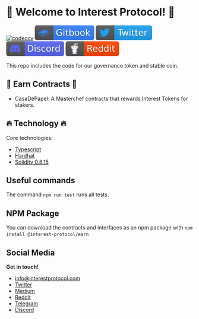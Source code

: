 # :seedling: Welcome to Interest Protocol! :seedling:

[![codecov](https://codecov.io/gh/interest-protocol/tokens/branch/main/graph/badge.svg?token=WLYDGIUNNS)](https://codecov.io/gh/interest-protocol/tokens)
[![docs](./assets/gitbook_2.svg)](https://docs.interestprotocol.com/)
[![twitter](./assets/twitter.svg)](https://twitter.com/interest_dinero)
[![discord](./assets/discord.svg)](https://discord.gg/PJEkqM4Crk)
[![reddit](./assets/reddit.svg)](https://www.reddit.com/user/InterestProtocol)

This repo includes the code for our governance token and stable coin.

## :money_with_wings: Earn Contracts :money_with_wings:

- CasaDePapel: A Masterchef contracts that rewards Interest Tokens for stakers.

## :fire: Technology :fire:

Core technologies:

- [Typescript](https://www.typescriptlang.org/)
- [Hardhat](https://hardhat.org/)
- [Solidity 0.8.15](https://docs.soliditylang.org/)

## Useful commands

The command `npm run test` runs all tests.

## NPM Package

You can download the contracts and interfaces as an npm package with `npm install @interest-protocol/earn`

## Social Media

**Get in touch!**

- info@interestprotocol.com
- [Twitter](https://twitter.com/interest_dinero)
- [Medium](https://medium.com/@interestprotocol)
- [Reddit](https://www.reddit.com/user/InterestProtocol)
- [Telegram](https://t.me/interestprotocol)
- [Discord](https://discord.gg/PJEkqM4Crk)
